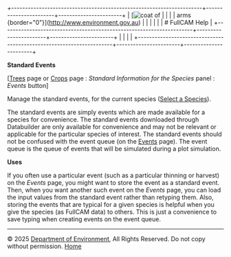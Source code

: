 +---------------------------------------------------------------------+-----------------------+-----------------------+
| [![coat of                                                          |                       | [](index.htm)         |
| arms](imgs/coa_env.png){border="0"}](http://www.environment.gov.au) |                       |                       |
|                                                                     |                       | # FullCAM Help        |
+---------------------------------------------------------------------+-----------------------+-----------------------+
|                                                                     |                       |                       |
+---------------------------------------------------------------------+-----------------------+-----------------------+

**Standard Events**

\[[Trees](215_Trees.htm) page or [Crops](216_Crops.htm) page : *Standard
Information for the Species* panel : *Events* button\]

Manage the standard events, for the current species ([Select a
Species](56_Select%20a%20Species.htm)).

The standard events are simply events which are made available for a
species for convenience. The standard events downloaded through
Databuilder are only available for convenience and may not be relevant
or applicable for the particular species of interest. The standard
events should not be confused with the event queue (on the
[Events](136_Events.htm) page). The event queue is the queue of events
that will be simulated during a plot simulation.

**Uses**

If you often use a particular event (such as a particular thinning or
harvest) on the *Events* page, you might want to store the event as a
standard event. Then, when you want another such event on the *Events*
page, you can load the input values from the standard event rather than
retyping them. Also, storing the events that are typical for a given
species is helpful when you give the species (as FullCAM data) to
others. This is just a convenience to save typing when creating events
on the event queue.

------------------------------------------------------------------------

© 2025 [Department of
Environment](http://www.environment.gov.au "Department of Environment"),
All Rights Reserved. Do not copy without permission.
[Home](index.htm "help index")
